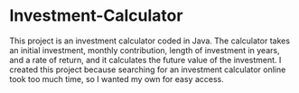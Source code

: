 # Investment-Calculator
This project is an investment calculator coded in Java. The calculator takes an initial investment, monthly contribution, length of investment in years, and a rate of return, and it calculates the future value of the investment. I created this project because searching for an investment calculator online took too much time, so I wanted my own for easy access.
